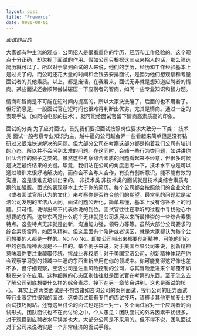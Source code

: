 ```yaml
---
layout: post
title: "Prewords"
date: 0000-00-01
---
```

<em>面试的目的</em>
	<p>大家都有种主流的观点：公司招人是很看重你的学历，经历和工作经验的。这个观点十分正确，却忽视了面试的作用。假如公司只根据这三点来招人的话，那么筛选简历就可以了。所以对于拿到面试的人来说，他们的学历，经历和工作经验基本上是过关了的。而公司还花大量的时间和金钱去安排面试，是因为他们想观察和考量面试者的其他素质。以上，都是废话。在我看来，面试无非就是想知道应聘者的情商。某些面试还会顺带尝试碾压一下应聘者的智商，如问一些专业知识和智力题。</p>
	<p>情商和智商是不可能在短时间内提高的，所以大家洗洗睡了，后面的也不用看了。但好消息是，一般面试官在短时间也很难得判断出优劣，尤其是情商。通过一定的表现手法（如同拍电影的技术），就可能给面试官留下情商高素质高的印象。</p>
面试的分类
	为了应对面试，首先我们要把面试按照岗位要求大致分一下类：
技术类 
	面试一般考察专业知识为主，越牛逼的公司越会弄一些看起来简单但是没有钻研过又很难快速解决的问题。但大部分公司在考察这部分都是抱着我们公司有培训的心态，所以并不会问到太难的问题。在这同时，会辅一些行为类问题，如讲讲你团队合作的例子之类的。虽然这些考察综合素质的问题看起来不经意，但很多时候是决定最终结果的关键。毕竟，我们站在公司的角度思考一下，技术水平总是可以通过培训来很好地解决的，而你会不会与人合作，有没有创新意识，能不能有效的沟通，这是很难去培训出来的。
非技术类
	非技术类的面试就是技术类综合素质考察的加强版。面试的表现基本上大于你的简历。每个公司都会按照他们的企业文化（或者面试官所认为的文化）来考察你是否符合他们的期望。最常见的问题就是宝洁公司发明的宝洁八大问。面试问题公开化，简单易懂，基本上没有你答不上的问题。只可惜，说得出来不代表你说的到位。面试官往往在聆听的过程中寻找他心中想要的东西。这些东西是什么呢？无非就是公司发展以来所最推崇的一些综合素质特点。这些特点无非就是创新，沟通能力强，领导力等等。虽然大部分公司要求的综合素质雷同，如团队精神。但这里面有个陷阱或者误区，就是大家都认为每个公司想要的人都是一样的。No No No。即使公司喊出来都要创新精神，可能他们心中的创新精神表现是不一样的。举个例子来说，对于美国苹果公司来说，创新精神意味着你要注重颠覆传统，挑战业界权威；对于美国宝洁公司，创新精神体现在你会观察学习别的领域中牛逼的东西重新应用在你的领域中。你可能觉得这好像也差不多，但仔细观察，宝洁公司是注重风险控制的公司，与其冒险激进来个颠覆不如稳妥来个在应用。这种细微的心态区别往往就是面试官在考察的东西。至于怎么去了解公司到底想要什么样的综合素质，接下在另一章节会讲到，这也是面试的核心。
	其实上述两类面试是不包含诸如咨询公司的案例面试，投行公司的压力面试等行业限定性很强的面试。这类面试都有专门的面试技巧，请移步其他更加专业的面试技巧网站。还有这里讨论的面试也是指一对一，多个面试官对一个应聘者的面试形式。团队面试也不在此讨论之中。个人愚见：团队面试的外界因素干扰很多，对于观察到应聘者水平误差也大。大部分公司是不采用的。但不得不说，团队面试对于公司来说确实是一个非常经济的面试手段。
